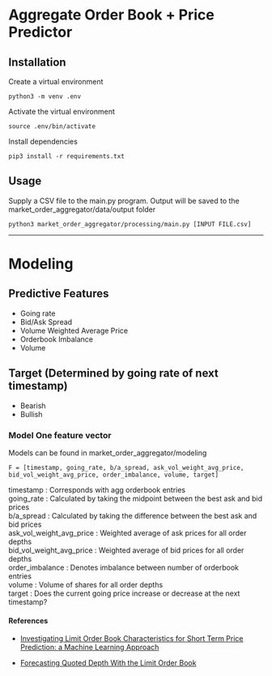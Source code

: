 # Aggregate Order Book + Price Predictor

## Installation
Create a virtual environment
```
python3 -m venv .env
```

Activate the virtual environment
```
source .env/bin/activate
```

Install dependencies
```
pip3 install -r requirements.txt
```

## Usage
Supply a CSV file to the main.py program. Output will be saved to the market_order_aggregator/data/output folder

```
python3 market_order_aggregator/processing/main.py [INPUT FILE.csv]
```

<hr />

# Modeling

## Predictive Features
- Going rate
- Bid/Ask Spread
- Volume Weighted Average Price
- Orderbook Imbalance
- Volume

## Target (Determined by going rate of next timestamp)
- Bearish
- Bullish


### Model One feature vector

Models can be found in market_order_aggregator/modeling

```
F = [timestamp,	going_rate,	b/a_spread,	ask_vol_weight_avg_price, bid_vol_weight_avg_price, order_imbalance, volume, target]
```

timestamp : Corresponds with agg orderbook entries <br />
going_rate : Calculated by taking the midpoint between the best ask and bid prices<br />
b/a_spread : Calculated by taking the difference between the best ask and bid prices<br />
ask_vol_weight_avg_price : Weighted average of ask prices for all order depths<br />
bid_vol_weight_avg_price : Weighted average of bid prices for all order depths<br />
order_imbalance : Denotes imbalance between number of orderbook entries<br />
volume : Volume of shares for all order depths<br />
target : Does the current going price increase or decrease at the next timestamp?<br />


#### References
- [Investigating Limit Order Book Characteristics for Short Term Price Prediction: a Machine Learning Approach](https://deliverypdf.ssrn.com/delivery.php?ID=379066111124123007021017094116093070033020028081008086064087120091099074030094115093126032033060045039030116126086030097066018111006059059074126025092072069031097093000035015103096005114074075101092070007020124075124115105020100095021014099117067064082&EXT=pdf&INDEX=TRUE)

- [Forecasting Quoted Depth With the Limit Order Book](https://www.frontiersin.org/articles/10.3389/frai.2021.667780/full)



